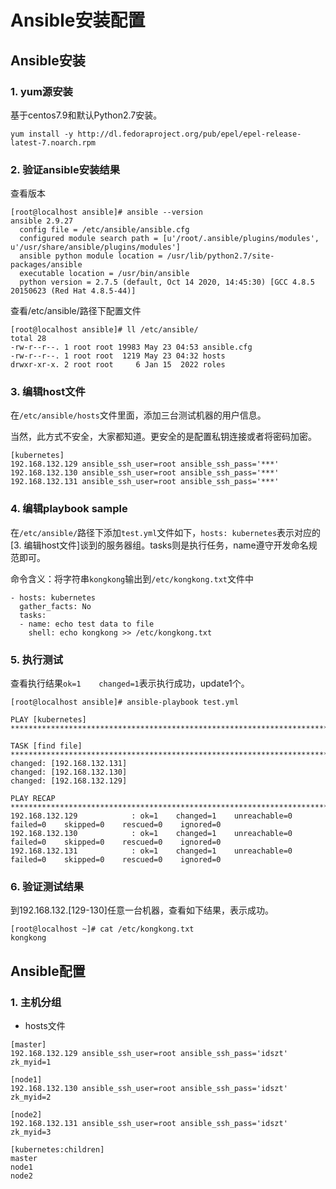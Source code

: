 # Ansible安装配置

## Ansible安装

### 1. yum源安装

基于centos7.9和默认Python2.7安装。

```shell
yum install -y http://dl.fedoraproject.org/pub/epel/epel-release-latest-7.noarch.rpm

```



### 2. 验证ansible安装结果

查看版本

```shell
[root@localhost ansible]# ansible --version
ansible 2.9.27
  config file = /etc/ansible/ansible.cfg
  configured module search path = [u'/root/.ansible/plugins/modules', u'/usr/share/ansible/plugins/modules']
  ansible python module location = /usr/lib/python2.7/site-packages/ansible
  executable location = /usr/bin/ansible
  python version = 2.7.5 (default, Oct 14 2020, 14:45:30) [GCC 4.8.5 20150623 (Red Hat 4.8.5-44)]
```

查看/etc/ansible/路径下配置文件

```shell
[root@localhost ansible]# ll /etc/ansible/
total 28
-rw-r--r--. 1 root root 19983 May 23 04:53 ansible.cfg
-rw-r--r--. 1 root root  1219 May 23 04:32 hosts
drwxr-xr-x. 2 root root     6 Jan 15  2022 roles
```

### 3. 编辑host文件

在`/etc/ansible/hosts`文件里面，添加三台测试机器的用户信息。

当然，此方式不安全，大家都知道。更安全的是配置私钥连接或者将密码加密。

```shell
[kubernetes]
192.168.132.129 ansible_ssh_user=root ansible_ssh_pass='***'
192.168.132.130 ansible_ssh_user=root ansible_ssh_pass='***'
192.168.132.131 ansible_ssh_user=root ansible_ssh_pass='***'
```

### 4. 编辑playbook sample

在`/etc/ansible/`路径下添加`test.yml`文件如下，`hosts: kubernetes`表示对应的[3. 编辑host文件]谈到的服务器组。tasks则是执行任务，name遵守开发命名规范即可。

命令含义：将字符串`kongkong`输出到`/etc/kongkong.txt`文件中

```shell
- hosts: kubernetes
  gather_facts: No
  tasks:
  - name: echo test data to file
    shell: echo kongkong >> /etc/kongkong.txt
```

### 5. 执行测试

查看执行结果`ok=1    changed=1`表示执行成功，update1个。

```shell
[root@localhost ansible]# ansible-playbook test.yml

PLAY [kubernetes] ****************************************************************************************************

TASK [find file] *****************************************************************************************************
changed: [192.168.132.131]
changed: [192.168.132.130]
changed: [192.168.132.129]

PLAY RECAP ***********************************************************************************************************
192.168.132.129            : ok=1    changed=1    unreachable=0    failed=0    skipped=0    rescued=0    ignored=0
192.168.132.130            : ok=1    changed=1    unreachable=0    failed=0    skipped=0    rescued=0    ignored=0
192.168.132.131            : ok=1    changed=1    unreachable=0    failed=0    skipped=0    rescued=0    ignored=0
```

### 6. 验证测试结果

到192.168.132.[129-130]任意一台机器，查看如下结果，表示成功。

```shell
[root@localhost ~]# cat /etc/kongkong.txt
kongkong
```

## Ansible配置
### 1. 主机分组

- hosts文件

```shell
[master]
192.168.132.129 ansible_ssh_user=root ansible_ssh_pass='idszt' zk_myid=1

[node1]
192.168.132.130 ansible_ssh_user=root ansible_ssh_pass='idszt' zk_myid=2

[node2]
192.168.132.131 ansible_ssh_user=root ansible_ssh_pass='idszt' zk_myid=3

[kubernetes:children]
master
node1
node2
```



